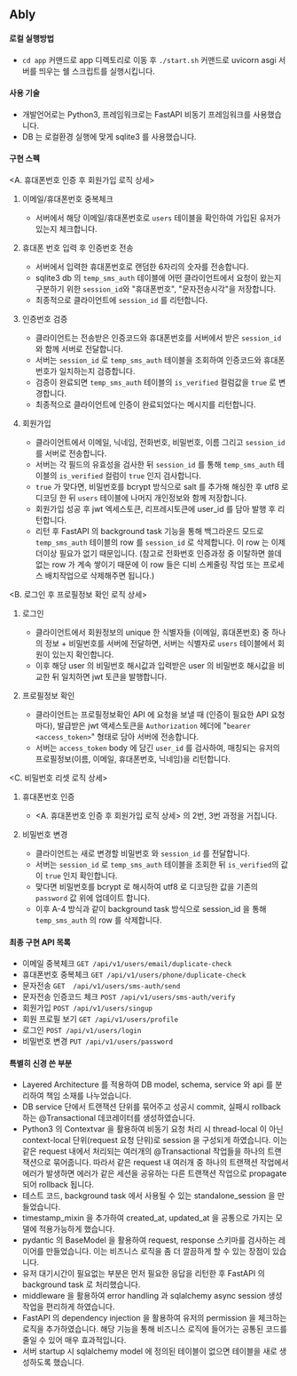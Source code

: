 ## Ably

#### 로컬 실행방법

- `cd app` 커맨드로 app 디렉토리로 이동 후  `./start.sh` 커맨드로 uvicorn asgi 서버를 띄우는 쉘 스크립트를 실행시킵니다.


#### 사용 기술

- 개발언어로는 Python3, 프레임워크로는 FastAPI 비동기 프레임워크를 사용했습니다.
- DB 는 로컬환경 실행에 맞게 sqlite3 를 사용했습니다.

#### 구현 스펙

<A. 휴대폰번호 인증 후 회원가입 로직 상세>
1. 이메일/휴대폰번호 중복체크
   - 서버에서 해당 이메일/휴대폰번호로 `users` 테이블을 확인하여 가입된 유저가 있는지 체크합니다.
2. 휴대폰 번호 입력 후 인증번호 전송
   - 서버에서 입력한 휴대폰번호로 랜덤한 6자리의 숫자를 전송합니다.
   - sqlite3 db 의 `temp_sms_auth` 테이블에 어떤 클라이언트에서 요청이 왔는지 구분하기 위한 
     `session_id`와 "휴대폰번호", "문자전송시각"을 저장합니다.
   - 최종적으로 클라이언트에 `session_id` 를 리턴합니다.     

3. 인증번호 검증
   - 클라이언트는 전송받은 인증코드와 휴대폰번호를 서버에서 받은
     `session_id` 와 함께 서버로 전달합니다.
   - 서버는 `session_id` 로 `temp_sms_auth` 테이블을 조회하여
    인증코드와 휴대폰번호가 일치하는지 검증합니다.
   - 검증이 완료되면 `temp_sms_auth` 테이블의 `is_verified` 컬럼값을
     `true` 로 변경합니다.
   - 최종적으로 클라이언트에 인증이 완료되었다는 메시지를 리턴합니다.
    
4. 회원가입
   - 클라이언트에서 이메일, 닉네임, 전화번호, 비밀번호, 이름 그리고
     `session_id` 를 서버로 전송합니다.
   - 서버는 각 필드의 유효성을 검사한 뒤 `session_id` 를 통해 `temp_sms_auth`
    테이블의 `is_verified` 컬럼이 `true` 인지 검사합니다.
   - `true` 가 맞다면, 비밀번호를 bcrypt 방식으로 salt 를 추가해 해싱한 후 utf8 로 디코딩 한 뒤 
     `users` 테이블에 나머지 개인정보와 함께 저장합니다.      
   - 회원가입 성공 후 jwt 엑세스토큰, 리프레시토큰에 user_id 를 담아 발행 후 리턴합니다.
   - 리턴 후 FastAPI 의 background task 기능을 통해 백그라운드 모드로 `temp_sms_auth` 
    테이블의 row 를 `session_id` 로 삭제합니다. 이 row 는 이제 더이상 필요가 없기 때문입니다.
     (참고로 전화번호 인증과정 중 이탈하면 쓸데없는 row 가 계속 쌓이기 때문에 이 row 들은 
     디비 스케줄링 작업 또는 프로세스 배치작업으로 삭제해주면 됩니다.)
     
<B. 로그인 후 프로필정보 확인 로직 상세>
1. 로그인
    - 클라이언트에서 회원정보의 unique 한 식별자들 (이메일, 휴대폰번호) 중 하나의 정보 + 비밀번호를
    서버에 전달하면, 서버는 식별자로 `users` 테이블에서 회원이 있는지 확인합니다.
    - 이후 해당 user 의 비밀번호 해시값과 입력받은 user 의 비밀번호 해시값을 비교한 뒤 일치하면
    jwt 토큰을 발행합니다.
      
2. 프로필정보 확인
    - 클라이언트는 프로필정보확인 API 에 요청을 보낼 때 (인증이 필요한 API 요청마다), 발급받은 jwt 액세스토큰을 `Authorization` 헤더에 
    "`bearer <access_token>`" 형태로 담아 서버에 전송합니다.  
    - 서버는 `access_token` body 에 담긴 `user_id` 를 검사하여, 매칭되는 유저의 프로필정보(이름, 이메일, 휴대폰번호, 닉네임)을 리턴합니다. 

<C. 비밀번호 리셋 로직 상세>
1. 휴대폰번호 인증
    - <A. 휴대폰번호 인증 후 회원가입 로직 상세> 의 2번, 3번 과정을 거칩니다.
      
2. 비밀번호 변경
    - 클라이언트는 새로 변경할 비밀번호 와 `session_id` 를 전달합니다.
    - 서버는 `session_id` 로 `temp_sms_auth` 테이블을 조회한 뒤 
      `is_verified`의 값이 `true` 인지 확인합니다.
    - 맞다면 비밀번호를 bcrypt 로 해시하여 utf8 로 디코딩한 값을 기존의 `password` 값 위에 업데이트 합니다.
    - 이후 A-4 방식과 같이 background task 방식으로 session_id 을 통해 `temp_sms_auth` 의 row 를 삭제합니다. 


#### 최종 구현 API 목록

- 이메일 중복체크 `GET /api/v1/users/email/duplicate-check`
- 휴대폰번호 중복체크 `GET /api/v1/users/phone/duplicate-check`
- 문자전송 `GET  /api/v1/users/sms-auth/send`
- 문자전송 인증코드 체크 `POST /api/v1/users/sms-auth/verify`
- 회원가입 `POST /api/v1/users/singup`
- 회원 프로필 보기 `GET /api/v1/users/profile`
- 로그인 `POST /api/v1/users/login`
- 비밀번호 변경 `PUT /api/v1/users/password`


#### 특별히 신경 쓴 부분

- Layered Architecture 를 적용하여 DB model, schema, service 와 api 를 분리하여 책임 소재를 나누었습니다.
- DB service 단에서 트랜잭션 단위를 묶어주고 성공시 commit, 실패시 rollback 하는 @Transactional 데코레이터를 생성하였습니다.    
- Python3 의 Contextvar 을 활용하여 비동기 요청 처리 시 
  thread-local 이 아닌 context-local 단위(request 요청 단위)로 session 을 구성되게 하였습니다.
  이는 같은 request 내에서 처리되는 여러개의 @Transactional 작업들을 하나의 트랜잭션으로 묶어줍니다. 따라서
  같은 request 내 여러개 중 하나의 트랜잭션 작업에서 에러가 발생하면 에러가 같은 세션을 공유하는 다른 트랜잭션 작업으로
  propagate 되어 rollback 됩니다. 
- 테스트 코드, background task 에서 사용될 수 있는 standalone_session 을 만들었습니다.
- timestamp_mixin 을 추가하여 created_at, updated_at 을 공통으로 가지는 모델에 적용가능하게 했습니다.
- pydantic 의 BaseModel 을 활용하여 request, response 스키마를 검사하는 레이어를 만들었습니다. 이는
  비즈니스 로직을 좀 더 깔끔하게 할 수 있는 장점이 있습니다.
- 유저 대기시간이 필요없는 부분은 먼저 필요한 응답을 리턴한 후 FastAPI 의 background task 로 처리했습니다.  
- middleware 을 활용하여 error handling 과 sqlalchemy async session 생성작업을 편리하게 하였습니다.
- FastAPI 의 dependency injection 을 활용하여 유저의 permission 을 체크하는 로직을 추가하였습니다. 해당 기능을 통해
  비즈니스 로직에 들어가는 공통된 코드를 줄일 수 있어 매우 효과적입니다.
- 서버 startup 시 sqlalchemy model 에 정의된 테이블이 없으면 테이블을 새로 생성하도록 했습니다.   
